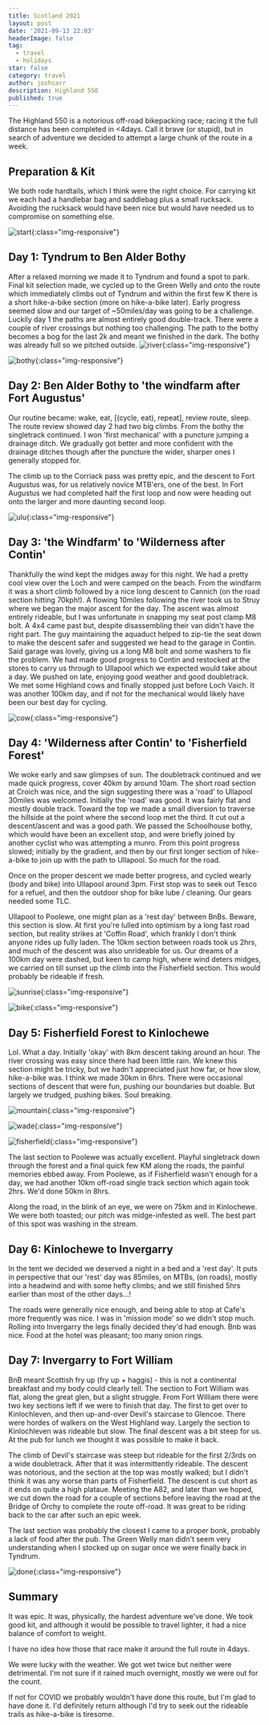 ```yaml
---
title: Scotland 2021
layout: post
date: '2021-09-13 22:03'
headerImage: false
tag:
  - travel
  - holidays
star: false
category: travel
author: joshcarr
description: Highland 550
published: true
---
```

<div markdown="1" class="contentCont" id="scroll">

The Highland 550 is a notorious off-road bikepacking race; racing it the full distance has been completed in <4days. Call it brave (or stupid), but in search of adventure we decided to attempt a large chunk of the route in a week.

## Preparation & Kit
We both rode hardtails, which I think were the right choice. For carrying kit we each had a handlebar bag and saddlebag plus a small rucksack. Avoiding the rucksack would have been nice but would have needed us to compromise on something else.

![start](/assets/images/scotland2021/start.JPG){:class="img-responsive"}

## Day 1: Tyndrum to Ben Alder Bothy
After a relaxed morning we made it to Tyndrum and found a spot to park. Final kit selection made, we cycled up to the Green Welly and onto the route which immediately climbs out of Tyndrum and within the first few K there is a short hike-a-bike section (more on hike-a-bike later). Early progress seemed slow and our target of ~50miles/day was going to be a challenge. Luckily day 1 the paths are almost entirely good double-track. There were a couple of river crossings but nothing too challenging. The path to the bothy becomes a bog for the last 2k and meant we finished in the dark. The bothy was already full so we pitched outside.
![river](/assets/images/scotland2021/river.jpg){:class="img-responsive"}

![bothy](/assets/images/scotland2021/bothy.JPG){:class="img-responsive"}


## Day 2: Ben Alder Bothy to 'the windfarm after Fort Augustus'
Our routine became: wake, eat, [(cycle, eat), repeat], review route, sleep. The route review showed day 2 had two big climbs. From the bothy the singletrack continued. I won 'first mechanical' with a puncture jumping a drainage ditch. We gradually got better and more confident with the drainage ditches though after the puncture the wider, sharper ones I generally stopped for. 

The climb up to the Corriack pass was pretty epic, and the descent to Fort Augustus was, for us relatively novice MTB'ers, one of the best. In Fort Augustus we had completed half the first loop and now were heading out onto the larger and more daunting second loop. 

![ulu](/assets/images/scotland2021/ulu.jpg){:class="img-responsive"}

## Day 3: 'the Windfarm' to 'Wilderness after Contin'
Thankfully the wind kept the midges away for this night. We had a pretty cool view over the Loch and were camped on the beach. From the windfarm it was a short climb followed by a nice long descent to Cannich (on the road section hitting 70kph!). A flowing 10miles following the river took us to Struy where we began the major ascent for the day. The ascent was almost entirely rideable, but I was unfortunate in snapping my seat post clamp M8 bolt. A 4x4 came past but, despite disassembling their van didn't have the right part. The guy maintaining the aquaduct helped to zip-tie the seat down to make the descent safer and suggested we head to the garage in Contin. Said garage was lovely, giving us a long M8 bolt and some washers to fix the problem. We had made good progress to Contin and restocked at the stores to carry us through to Ullapool which we expected would take about a day. We pushed on late, enjoying good weather and good doubletrack. We met some Highland cows and finally stopped just before Loch Vaich. It was another 100km day, and if not for the mechanical would likely have been our best day for cycling.

![cow](/assets/images/scotland2021/cow.jpg){:class="img-responsive"}

## Day 4: 'Wilderness after Contin' to 'Fisherfield Forest'
We woke early and saw glimpses of sun. The doubletrack continued and we made quick progress, cover 40km by around 10am. The short road section at Croich was nice, and the sign suggesting there was a 'road' to Ullapool 30miles was welcomed. Initially the 'road' was good. It was fairly flat and mostly double track. Toward the top we made a small diversion to traverse the hillside at the point where the second loop met the third. It cut out a descent/ascent and was a good path. We passed the Schoolhouse bothy, which would have been an excellent stop, and were briefly joined by another cyclist who was attempting a munro. From this point progress slowed; initially by the gradient, and then by our first longer section of hike-a-bike to join up with the path to Ullapool. So much for the road. 

Once on the proper descent we made better progress, and cycled wearly (body and bike) into Ullapool around 3pm. First stop was to seek out Tesco for a refuel, and then the outdoor shop for bike lube / cleaning. Our gears needed some TLC.

Ullapool to Poolewe, one might plan as a 'rest day' between BnBs. Beware, this section is slow. At first you're lulled into optimism by a long fast road section, but reality strikes at 'Coffin Road', which frankly I don't think anyone rides up fully laden. The 10km section between roads took us 2hrs, and much of the descent was also unrideable for us. Our dreams of a 100km day were dashed, but keen to camp high, where wind deters midges, we carried on till sunset up the climb into the Fisherfield section. This would probably be rideable if fresh.

![sunrise](/assets/images/scotland2021/sunrise.JPG){:class="img-responsive"}

![bike](/assets/images/scotland2021/bike.JPG){:class="img-responsive"}

## Day 5: Fisherfield Forest to Kinlochewe
Lol. What a day. Initially 'okay' with 8km descent taking around an hour. The river crossing was easy since there had been little rain. We knew this section might be tricky, but we hadn't appreciated just how far, or how slow, hike-a-bike was. I think we made 30km in 6hrs. There were occasional sections of descent that were fun, pushing our boundaries but doable. But largely we trudged, pushing bikes. Soul breaking.

![mountain](/assets/images/scotland2021/mountain.jpg){:class="img-responsive"}

![wade](/assets/images/scotland2021/wade.jpg){:class="img-responsive"}

![fisherfield](/assets/images/scotland2021/fisherfield.jpg){:class="img-responsive"}

The last section to Poolewe was actually excellent. Playful singletrack down through the forest and a final quick few KM along the roads, the painful memories ebbed away. From Poolewe, as if Fisherfield wasn't enough for a day, we had another 10km off-road single track section which again took 2hrs. We'd done 50km in 8hrs.

Along the road, in the blink of an eye, we were on 75km and in Kinlochewe. We were both toasted; our pitch was midge-infested as well. The best part of this spot was washing in the stream.

## Day 6: Kinlochewe to Invergarry
In the tent we decided we deserved a night in a bed and a 'rest day'. It puts in perspective that our 'rest' day was 85miles, on MTBs, (on roads), mostly into a headwind and with some hefty climbs; and we still finished 5hrs earlier than most of the other days...!

The roads were generally nice enough, and being able to stop at Cafe's more frequently was nice. I was in 'mission mode' so we didn't stop much. Rolling into Invergarry the legs finally decided they'd had enough. Bnb was nice. Food at the hotel was pleasant; too many onion rings.

## Day 7: Invergarry to Fort William
BnB meant Scottish fry up (fry up + haggis) - this is not a continental breakfast and my body could clearly tell. The section to Fort William was flat, along the great glen, but a slight struggle. From Fort William there were two key sections left if we were to finish that day. The first to get over to Kinlochleven, and then up-and-over Devil's staircase to Glencoe. There were hordes of walkers on the West Highland way. Largely the section to Kinlochleven was rideable but slow. The final descent was a bit steep for us. At the pub for lunch we thought it was possible to make it back. 

The climb of Devil's staircase was steep but rideable for the first 2/3rds on a wide doubletrack. After that it was intermittently rideable. The descent was notorious, and the section at the top was mostly walked; but I didn't think it was any worse than parts of Fisherfield. The descent is cut short as it ends on quite a high plataue. Meeting the A82, and later than we hoped, we cut down the road for a couple of sections before leaving the road at the Bridge of Orchy to complete the route off-road. It was great to be riding back to the car after such an epic week. 

The last section was probably the closest I came to a proper bonk, probably a lack of food after the pub. The Green Welly man didn't seem very understanding when I stocked up on sugar once we were finally back in Tyndrum. 

![done](/assets/images/scotland2021/done.jpg){:class="img-responsive"}

## Summary

It was epic. It was, physically, the hardest adventure we've done. We took good kit, and although it would be possible to travel lighter, it had a nice balance of comfort to weight. 

I have no idea how those that race make it around the full route in 4days. 

We were lucky with the weather. We got wet twice but neither were detrimental. I'm not sure if it rained much overnight, mostly we were out for the count. 

If not for COVID we probably wouldn't have done this route, but I'm glad to have done it. I'd definitely return although I'd try to seek out the rideable trails as hike-a-bike is tiresome. 















</div>
